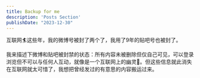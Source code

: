 ```yaml
---
title: Backup for me
description: 'Posts Section'
publishDate: "2023-12-30"
---
```




互联网:surfer:这些年，我的微博号被封了两个了，我用了9年的贴吧号也被封了。

我来描述下微博和贴吧被封禁的状态：所有内容未被删除但仅自己可见，可以登录浏览但不可以与任何人互动，就像是一个互联网上的幽灵:ghost:。但这些信息就此消失在互联网就太可惜了，我想把曾经发过的有意思的内容搬运过来。
